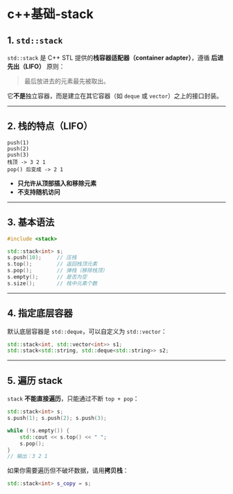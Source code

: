 # c++基础-stack


## 1. `std::stack`

`std::stack` 是 C++ STL 提供的**栈容器适配器（container adapter）**，遵循 **后进先出（LIFO）** 原则：  
> 最后放进去的元素最先被取出。

它**不是**独立容器，而是建立在其它容器（如 `deque` 或 `vector`）之上的接口封装。

---

## 2. 栈的特点（LIFO）

```
push(1)
push(2)
push(3)
栈顶 -> 3 2 1
pop() 后变成 -> 2 1
```

- **只允许从顶部插入和移除元素**
- **不支持随机访问**

---

## 3. 基本语法

```cpp
#include <stack>

std::stack<int> s;
s.push(10);     // 压栈
s.top();        // 返回栈顶元素
s.pop();        // 弹栈（移除栈顶）
s.empty();      // 是否为空
s.size();       // 栈中元素个数
```

---


## 4. 指定底层容器

默认底层容器是 `std::deque`，可以自定义为 `std::vector`：

```cpp
std::stack<int, std::vector<int>> s1;
std::stack<std::string, std::deque<std::string>> s2;
```

---

## 5. 遍历 stack

`stack` **不能直接遍历**，只能通过不断 `top + pop`：

```cpp
std::stack<int> s;
s.push(1); s.push(2); s.push(3);

while (!s.empty()) {
    std::cout << s.top() << " ";
    s.pop();
}
// 输出：3 2 1
```

如果你需要遍历但不破坏数据，请用**拷贝栈**：

```cpp
std::stack<int> s_copy = s;
```


